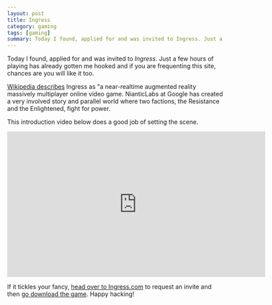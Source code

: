 ```yaml
---
layout: post
title: Ingress
category: gaming
tags: [gaming]
summary: Today I found, applied for and was invited to Ingress. Just a few hours of playing has already gotten me hooked and chances are you will like it too.
---
```

Today I found, applied for and was invited to *Ingress*. Just a few hours of playing has already gotten me hooked and if you are frequenting this site, chances are you will like it too.

[Wikipedia describes](http://en.wikipedia.org/wiki/Ingress_%28game%29) Ingress as "a near-realtime augmented reality massively multiplayer online video game. NianticLabs at Google has created a very involved story and parallel world where two factions, the Resistance and the Enlightened, fight for power.

This introduction video below does a good job of setting the scene.

<iframe width="601" height="338" src="http://www.youtube.com/embed/92rYjlxqypM" frameborder="0" allowfullscreen></iframe>

If it tickles your fancy, [head over to Ingress.com](http://www.ingress.com/) to request an invite and then [go download the game](https://play.google.com/store/apps/details?id=com.nianticproject.ingress). Happy hacking!
